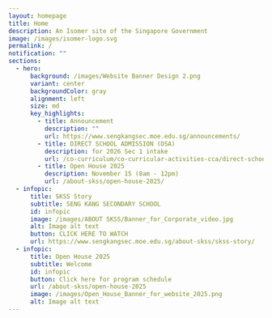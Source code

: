 ```yaml
---
layout: homepage
title: Home
description: An Isomer site of the Singapore Government
image: /images/isomer-logo.svg
permalink: /
notification: ""
sections:
  - hero:
      background: /images/Website Banner Design 2.png
      variant: center
      backgroundColor: gray
      alignment: left
      size: md
      key_highlights:
        - title: Announcement
          description: ""
          url: https://www.sengkangsec.moe.edu.sg/announcements/
        - title: DIRECT SCHOOL ADMISSION (DSA)
          description: for 2026 Sec 1 intake
          url: /co-curriculum/co-curricular-activities-cca/direct-school-admission-dsa/
        - title: Open House 2025
          description: November 15 (8am - 12pm)
          url: /about-skss/open-house-2025/
  - infopic:
      title: SKSS Story
      subtitle: SENG KANG SECONDARY SCHOOL
      id: infopic
      image: /images/ABOUT SKSS/Banner_for_Corporate_video.jpg
      alt: Image alt text
      button: CLICK HERE TO WATCH
      url: https://www.sengkangsec.moe.edu.sg/about-skss/skss-story/
  - infopic:
      title: Open House 2025
      subtitle: Welcome
      id: infopic
      button: Click here for program schedule
      url: /about-skss/open-house-2025
      image: /images/Open_House_Banner_for_website_2025.png
      alt: Image alt text
---
```


